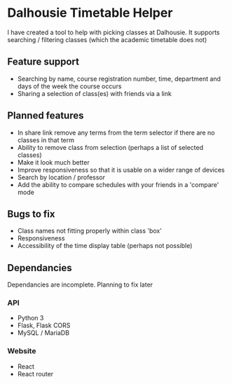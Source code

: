 # Dalhousie Timetable Helper

I have created a tool to help with picking classes at Dalhousie.
It supports searching / filtering classes (which the academic timetable does not)

## Feature support
- Searching by name, course registration number, time, department and days of the week the course occurs
- Sharing a selection of class(es) with friends via a link

## Planned features
- In share link remove any terms from the term selector if there are no classes in that term
- Ability to remove class from selection (perhaps a list of selected classes)
- Make it look much better
- Improve responsiveness so that it is usable on a wider range of devices
- Search by location / professor
- Add the ability to compare schedules with your friends in a 'compare' mode

## Bugs to fix
- Class names not fitting properly within class 'box'
- Responsiveness
- Accessibility of the time display table (perhaps not possible)

## Dependancies
Dependancies are incomplete. Planning to fix later

### API
- Python 3
- Flask, Flask CORS
- MySQL / MariaDB

### Website
- React
- React router

